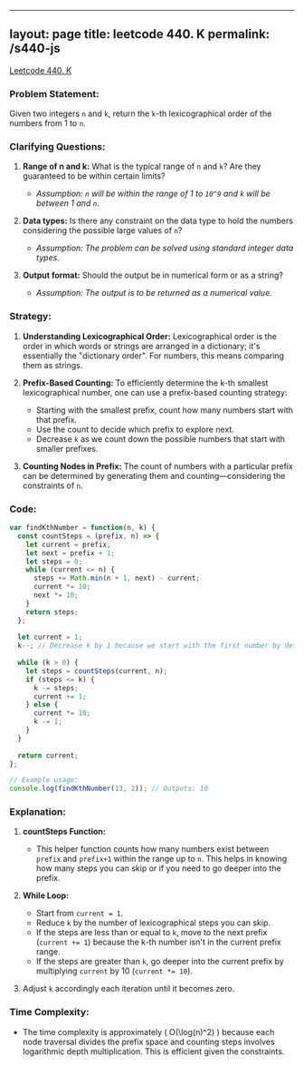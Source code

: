 
---
layout: page
title: leetcode 440. K
permalink: /s440-js
---
[Leetcode 440. K](https://algoadvance.github.io/algoadvance/l440)
### Problem Statement:
Given two integers `n` and `k`, return the `k`-th lexicographical order of the numbers from 1 to `n`.

### Clarifying Questions:
1. **Range of n and k:** What is the typical range of `n` and `k`? Are they guaranteed to be within certain limits?
   - _Assumption: `n` will be within the range of 1 to `10^9` and `k` will be between 1 and `n`._

2. **Data types:** Is there any constraint on the data type to hold the numbers considering the possible large values of `n`?
   - _Assumption: The problem can be solved using standard integer data types._

3. **Output format:** Should the output be in numerical form or as a string?
   - _Assumption: The output is to be returned as a numerical value._

### Strategy:
1. **Understanding Lexicographical Order:** Lexicographical order is the order in which words or strings are arranged in a dictionary; it's essentially the "dictionary order". For numbers, this means comparing them as strings.

2. **Prefix-Based Counting:** To efficiently determine the k-th smallest lexicographical number, one can use a prefix-based counting strategy:
   - Starting with the smallest prefix, count how many numbers start with that prefix.
   - Use the count to decide which prefix to explore next.
   - Decrease `k` as we count down the possible numbers that start with smaller prefixes.

3. **Counting Nodes in Prefix:** The count of numbers with a particular prefix can be determined by generating them and counting—considering the constraints of `n`.

### Code:
```javascript
var findKthNumber = function(n, k) {
  const countSteps = (prefix, n) => {
    let current = prefix;
    let next = prefix + 1;
    let steps = 0;
    while (current <= n) {
      steps += Math.min(n + 1, next) - current;
      current *= 10;
      next *= 10;
    }
    return steps;
  };
  
  let current = 1;
  k--; // Decrease k by 1 because we start with the first number by default.
  
  while (k > 0) {
    let steps = countSteps(current, n);
    if (steps <= k) {
      k -= steps;
      current += 1;
    } else {
      current *= 10;
      k -= 1;
    }
  }
  
  return current;
};

// Example usage:
console.log(findKthNumber(13, 2)); // Outputs: 10
```

### Explanation:
1. **countSteps Function:**
   - This helper function counts how many numbers exist between `prefix` and `prefix+1` within the range up to `n`. This helps in knowing how many steps you can skip or if you need to go deeper into the prefix.

2. **While Loop:**
   - Start from `current = 1`.
   - Reduce `k` by the number of lexicographical steps you can skip.
   - If the steps are less than or equal to `k`, move to the next prefix (`current += 1`) because the k-th number isn't in the current prefix range.
   - If the steps are greater than `k`, go deeper into the current prefix by multiplying `current` by 10 (`current *= 10`).

3. Adjust `k` accordingly each iteration until it becomes zero.

### Time Complexity:
- The time complexity is approximately \( O(\log(n)^2) \) because each node traversal divides the prefix space and counting steps involves logarithmic depth multiplication. This is efficient given the constraints.